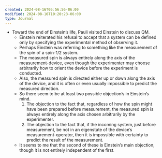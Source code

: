 ```yaml
---
created: 2024-08-16T05:56:56-06:00
modified: 2024-08-16T10:20:23-06:00
type: Journal
---
```


- Toward the end of Einstein’s life, Pauli
  visited Einstein to discuss QM.
  - Einstein reiterated his refusal to
    accept that a system can be defined only
    by specifying the experimental method of
    observing it.
  - Perhaps Einstein was referring to
    something like the measurement of the
    spin of a spin-1/2 system.
  - The measured spin is always entirely
    along the axis of the
    measurement-device, even though the
    experimenter may choose arbitrarily how
    to orient the device before the
    experiment is conducted.
  - Also, the measured spin is directed
    either up or down along the axis of the
    device, and it is often or even usually
    impossible to predict the measured
    direction.
  - So there seem to be at least two
    possible objection’s in Einstein’s mind.
    1. The objection to the fact that,
       regardless of how the spin might have
       been prepared before measurement, the
       measured spin is always entirely
       along the axis chosen arbitrarily by
       the experimenter.
    2. The objection to the fact that, if
       the incoming system, just before
       measurement, be not in an eigenstate
       of the device’s measurement-operator,
       then it is impossible with certainty
       to predict the result of the
       measurement.
  - It seems to me that the second of these
    is Einstein’s main objection, though it
    is not entirely independent of the
    first.
